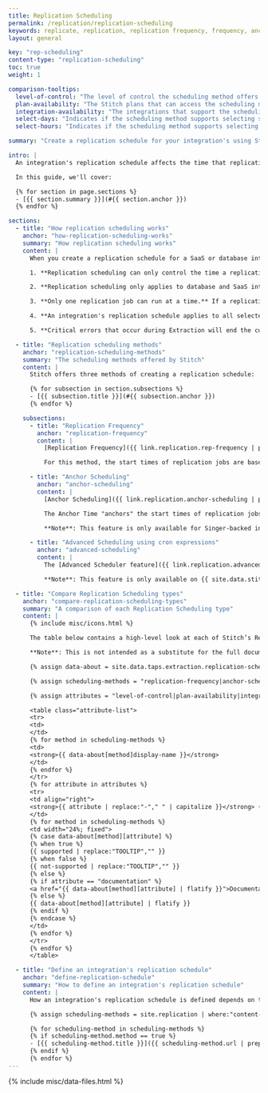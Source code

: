 ```yaml
---
title: Replication Scheduling
permalink: /replication/replication-scheduling
keywords: replicate, replication, replication frequency, frequency, anchor time, scheduling, schedule, interval, change replication time
layout: general

key: "rep-scheduling"
content-type: "replication-scheduling"
toc: true
weight: 1

comparison-tooltips:
  level-of-control: "The level of control the scheduling method offers."
  plan-availability: "The Stitch plans that can access the scheduling method."
  integration-availability: "The integrations that support the scheduling method."
  select-days: "Indicates if the scheduling method supports selecting specific days for starting extraction jobs."
  select-hours: "Indicates if the scheduling method supports selecting specific hours for starting extraction jobs."

summary: "Create a replication schedule for your integration's using Stitch's Replication Frequency and Anchor Time features."

intro: |
  An integration's replication schedule affects the time that replication jobs begin and how often they occur. Specifically, replication scheduling controls the frequency and start time of the Extraction phase of the replication process, which is when Stitch extracts data from the data source.

  In this guide, we'll cover:

  {% for section in page.sections %}
  - [{{ section.summary }}](#{{ section.anchor }})
  {% endfor %}

sections:
  - title: "How replication scheduling works"
    anchor: "how-replication-scheduling-works"
    summary: "How replication scheduling works"
    content: |
      When you create a replication schedule for a SaaS or database integration, you're telling Stitch when and how frequently data extraction should occur. When creating a replication schedule, keep the following in mind:

      1. **Replication scheduling can only control the time a replication job begins, not the time it ends or the time data is loaded**. The completion of the job, including the time to load extracted data into your destination, is not controllable using any of Stitch's replication scheduling features. Remember to factor in time for Stitch's data preparation and loading phases of replication.

      2. **Replication scheduling only applies to database and SaaS integrations.** Due to the as-it-happens nature of webhooks, [webhook integration data]({{ site.baseurl }}/integrations/webhooks) is replicated continuously and doesn't require a schedule.

      3. **Only one replication job can run at a time.** If a replication job is in progress when the next job is scheduled to begin, the second job will be skipped. The next job will be scheduled according to the next iteration in the replication schedule.

      4. **An integration's replication schedule applies to all selected tables**. Defining replication schedules for individual tables isn't currently supported. You can, however, [use this workaround]({{ link.replication.table-scheduling | prepend: site.baseurl }}), but note that there are some limitations.

      5. **Critical errors that occur during Extraction will end the current job.** Errors during the Extraction phase can occur for a myriad of reasons, such as connection/credential issues, Stitch or third-party outages, etc. When Stitch encounters an error during this phase of the replication process, the current job will end. The next job will be scheduled according to the next iteration in the replication schedule.

  - title: "Replication scheduling methods"
    anchor: "replication-scheduling-methods"
    summary: "The scheduling methods offered by Stitch"
    content: |
      Stitch offers three methods of creating a replication schedule:

      {% for subsection in section.subsections %}
      - [{{ subsection.title }}](#{{ subsection.anchor }})
      {% endfor %}

    subsections:
      - title: "Replication Frequency"
        anchor: "replication-frequency"
        content: |
          [Replication Frequency]({{ link.replication.rep-frequency | prepend: site.baseurl }}) allows you to select how frequently you want Stitch to run replication jobs for an integration, based on intervals of 30 minutes, one hour, three hours, six hours, 12 hours, and 24 hours.

          For this method, the start times of replication jobs are based on the start time and duration of the previous job. Refer to the [Replication Frequency documentation]({{ link.replication.rep-frequency | prepend: site.baseurl }}) for more info and examples.

      - title: "Anchor Scheduling"
        anchor: "anchor-scheduling"
        content: |
          [Anchor Scheduling]({{ link.replication.anchor-scheduling | prepend: site.baseurl }}) is a combination of two settings: Replication Frequency and Anchor Time.

          The Anchor Time "anchors" the start times of replication jobs to a time you select, and in conjunction with the Replication Frequency, creates a predictable replication schedule. For example: Run a replication job every 3 hours, starting at 1:00 PM. Refer to the [Anchor Scheduling documentation]({{ link.replication.anchor-scheduling | prepend: site.baseurl }}) for more info and examples.

          **Note**: This feature is only available for Singer-backed integrations.

      - title: "Advanced Scheduling using cron expressions"
        anchor: "advanced-scheduling"
        content: |
          The [Advanced Scheduler feature]({{ link.replication.advanced-scheduling | prepend: site.baseurl }}) allows you to specify granular start times for data extraction. Using cron expressions, you can specify the exact times, days of the week, or even days of the month data extraction should begin. Refer to the [Advanced Scheduling documentation]({{ link.replication.advanced-scheduling | prepend: site.baseurl }}) for more info and examples.

          **Note**: This feature is only available on {{ site.data.stitch.subscription-plans.unlimited.name }} and {{ site.data.stitch.subscription-plans.unlimited-plus.name }} plans.

  - title: "Compare Replication Scheduling types"
    anchor: "compare-replication-scheduling-types"
    summary: "A comparison of each Replication Scheduling type"
    content: |
      {% include misc/icons.html %}

      The table below contains a high-level look at each of Stitch’s Replication Scheduling types and how they compare to each other.

      **Note**: This is not intended as a substitute for the full documentation for each Replication Scheduling type.

      {% assign data-about = site.data.taps.extraction.replication-scheduling %}

      {% assign scheduling-methods = "replication-frequency|anchor-scheduling|advanced-scheduling" | split:"|" %}

      {% assign attributes = "level-of-control|plan-availability|integration-availability|select-days|select-hours|documentation" | split:"|" %}

      <table class="attribute-list">
      <tr>
      <td>
      </td>
      {% for method in scheduling-methods %}
      <td>
      <strong>{{ data-about[method]display-name }}</strong>
      </td>
      {% endfor %}
      </tr>
      {% for attribute in attributes %}
      <tr>
      <td align="right">
      <strong>{{ attribute | replace:"-"," " | capitalize }}</strong> {{ info-icon | replace:"TOOLTIP",page.comparison-tooltips[attribute] }}
      </td>
      {% for method in scheduling-methods %}
      <td width="24%; fixed">
      {% case data-about[method][attribute] %}
      {% when true %}
      {{ supported | replace:"TOOLTIP","" }}
      {% when false %}
      {{ not-supported | replace:"TOOLTIP","" }}
      {% else %}
      {% if attribute == "documentation" %}
      <a href="{{ data-about[method][attribute] | flatify }}">Documentation</a>
      {% else %}
      {{ data-about[method][attribute] | flatify }}
      {% endif %}
      {% endcase %}
      </td>
      {% endfor %}
      </tr>
      {% endfor %}
      </table>

  - title: "Define an integration's replication schedule"
    anchor: "define-replication-schedule"
    summary: "How to define an integration's replication schedule"
    content: |
      How an integration's replication schedule is defined depends on the type of scheduling type you're using. Click the links below to view instructions for defining each scheduling type:

      {% assign scheduling-methods = site.replication | where:"content-type","replication-scheduling" | sort:"weight" %}

      {% for scheduling-method in scheduling-methods %}
      {% if scheduling-method.method == true %}
      - [{{ scheduling-method.title }}]({{ scheduling-method.url | prepend: site.baseurl }}#create-schedule)
      {% endif %}
      {% endfor %}
---
```

{% include misc/data-files.html %}